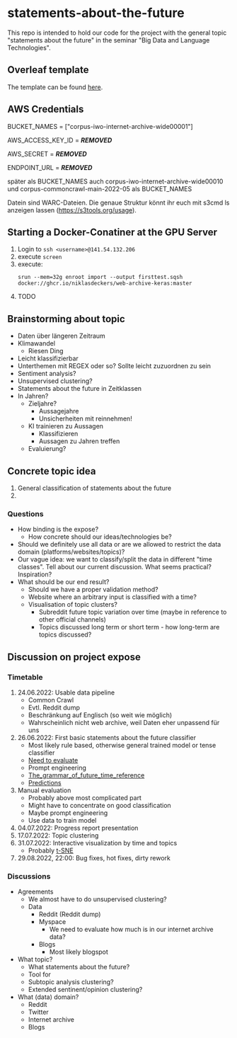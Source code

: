 # statements-about-the-future
This repo is intended to hold our code for the project with the general topic "statements about the future" in the seminar "Big Data and Language Technologies".

## Overleaf template
The template can be found [here](https://www.overleaf.com/1438418697pvwpsxsfbhsq).

## AWS Credentials
BUCKET_NAMES =  ["corpus-iwo-internet-archive-wide00001"]

AWS_ACCESS_KEY_ID = ***REMOVED***

AWS_SECRET = ***REMOVED***

ENDPOINT_URL = ***REMOVED***

später als BUCKET_NAMES auch corpus-iwo-internet-archive-wide00010 und corpus-commoncrawl-main-2022-05 als BUCKET_NAMES

Datein sind WARC-Dateien. Die genaue Struktur könnt ihr euch mit s3cmd ls anzeigen lassen (https://s3tools.org/usage).

## Starting a Docker-Conatiner at the GPU Server
1. Login to ```ssh <username>@141.54.132.206```
2. execute ```screen```
3. execute: 
   ```
   srun --mem=32g enroot import --output firsttest.sqsh docker://ghcr.io/niklasdeckers/web-archive-keras:master
   ```
6. TODO

## Brainstorming about topic
- Daten über längeren Zeitraum
- Klimawandel
   - Riesen Ding
- Leicht klassifizierbar
- Unterthemen mit REGEX oder so? Sollte leicht zuzuordnen zu sein
- Sentiment analysis?
- Unsupervised clustering?
- Statements about the future in Zeitklassen
- In Jahren?
   - Zieljahre?
      - Aussagejahre
      - Unsicherheiten mit reinnehmen!
   - KI trainieren zu Aussagen
      - Klassifizieren
      - Aussagen zu Jahren treffen
   - Evaluierung?
## Concrete topic idea
1. General classification of statements about the future
2. 


### Questions
- How binding is the expose?
   - How concrete should our ideas/technologies be?
- Should we definitely use all data or are we allowed to restrict the data domain (platforms/websites/topics)?
- Our vague idea: we want to classify/split the data in different "time classes". Tell about our current discussion. What seems practical? Inspiration?
- What should be our end result?
   - Should we have a proper validation method?
   - Website where an arbitrary input is classified with a time?
   - Visualisation of topic clusters?
      - Subreddit future topic variation over time (maybe in reference to other official channels)
      - Topics discussed long term or short term - how long-term are topics discussed?

## Discussion on project expose
### Timetable
1. 24.06.2022: Usable data pipeline
   - Common Crawl
   - Evtl. Reddit dump
   - Beschränkung auf Englisch (so weit wie möglich)
   - Wahrscheinlich nicht web archive, weil Daten eher unpassend für uns
2. 26.06.2022: First basic statements about the future classifier
   - Most likely rule based, otherwise general trained model or tense classifier
   - [Need to evaluate](https://github.com/cbjrobertson/ftr_classifier)
   - Prompt engineering
   - [The_grammar_of_future_time_reference](https://www.researchgate.net/publication/243786675_The_grammar_of_future_time_reference_in_European_languages)
   - [Predictions](https://www.goodreads.com/quotes/tag?utf8=✓&id=predictions)
3. Manual evaluation
   - Probably above most complicated part
   - Might have to concentrate on good classification
   - Maybe prompt engineering
   - Use data to train model
4. 04.07.2022: Progress report presentation
5. 17.07.2022: Topic clustering
6. 31.07.2022: Interactive visualization by time and topics
   - Probably [t-SNE](https://towardsdatascience.com/visualising-high-dimensional-datasets-using-pca-and-t-sne-in-python-8ef87e7915b)
7.  29.08.2022, 22:00: Bug fixes, hot fixes, dirty rework

### Discussions
- Agreements
   - We almost have to do unsupervised clustering?
   - Data
      - Reddit (Reddit dump)
      - Myspace
         - We need to evaluate how much is in our internet archive data?
      - Blogs
         - Most likely blogspot
- What topic?
   - What statements about the future?
   - Tool for
   - Subtopic analysis clustering?
   - Extended sentinent/opinion clustering?
- What (data) domain?
   - Reddit
   - Twitter
   - Internet archive
   - Blogs
